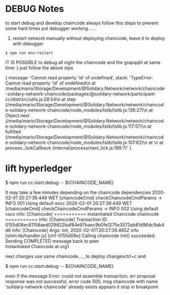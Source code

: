 # DEBUG Notes

to start debug and develop chaincode always follow this steps to prevent some hard times put debugger working......

1. restart network manually without deploying chaincode, leave it to deploy with debugger

```shell
$ npm run env:restart
```



IT IS POSSIBLE to debug all night the chaincode and the grapqqhl at same time :) just follow the above stps




{ message: 'Cannot read property \'id\' of undefined',
  stack: 'TypeError: Cannot read property \'id\' of undefined\n    at /media/mario/Storage/Development/@Solidary.Network/network/chaincode-solidary-network-chaincode/packages/@solidary-network/participant-cc/dist/src/utils.js:28:54\n    at step (/media/mario/Storage/Development/@Solidary.Network/network/chaincode-solidary-network-chaincode/node_modules/tslib/tslib.js:136:27)\n    at Object.next (/media/mario/Storage/Development/@Solidary.Network/network/chaincode-solidary-network-chaincode/node_modules/tslib/tslib.js:117:57)\n    at fulfilled (/media/mario/Storage/Development/@Solidary.Network/network/chaincode-solidary-network-chaincode/node_modules/tslib/tslib.js:107:62)\n    at <anonymous>\n    at process._tickCallback (internal/process/next_tick.js:189:7)' }


# lift hyperledger


$ npm run cc:start:debug -- ${CHAINCODE_NAME}

It may take a few minutes depending on the chaincode dependencies
2020-02-01 20:27:39.449 WET [chaincodeCmd] checkChaincodeCmdParams -> INFO 001 Using default escc
2020-02-01 20:27:39.449 WET [chaincodeCmd] checkChaincodeCmdParams -> INFO 002 Using default vscc
info: [Chaincode] =========== Instantiated Chaincode chaincode ===========
info: [Chaincode] Transaction ID: 0155d08ec81158aed029822baf84e97baec9b0fe1275e3573ab81d96dc9ab4d6
info: [Chaincode] Args: init,
2020-02-01T20:27:39.465Z info [shim:lib/handler.js]                               [ch1-0155d08e] Calling chaincode Init() succeeded. Sending COMPLETED message back to peer  
Instantiated Chaincode at org1  


next changes use same chaincode...., to deploy changesctrl+c and 


$ npm run cc:start:debug -- ${CHAINCODE_NAME}

even if the message 
Error: could not assemble transaction, err proposal response was not successful, error code 500, msg chaincode with name 'solidary-network-chaincode' already exists
appears it stop in breakpoint